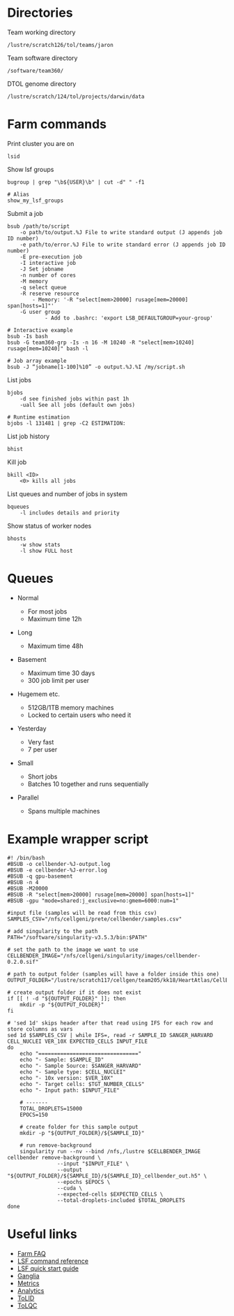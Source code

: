 # Directories

Team working directory
```
/lustre/scratch126/tol/teams/jaron
```
Team software directory
```
/software/team360/
```
DTOL genome directory
```
/lustre/scratch/124/tol/projects/darwin/data
```

# Farm commands

Print cluster you are on
```
lsid 
```
Show lsf groups
```
bugroup | grep "\b${USER}\b" | cut -d" " -f1

# Alias
show_my_lsf_groups
```
Submit a job
```
bsub /path/to/script
	-o path/to/output.%J File to write standard output (J appends job ID number)
	-e path/to/error.%J File to write standard error (J appends job ID number)
	-E pre-execution job
	-I interactive job
	-J Set jobname
	-n number of cores
	-M memory
	-q select queue
	-R reserve resource
	    - Memory: '-R "select[mem>20000] rusage[mem=20000] span[hosts=1]"'
	-G user group
        	- Add to .bashrc: 'export LSB_DEFAULTGROUP=your-group'
        
# Interactive example
bsub -Is bash
bsub -G team360-grp -Is -n 16 -M 10240 -R "select[mem>10240] rusage[mem=10240]" bash -l 
	
# Job array example
bsub -J “jobname[1-100]%10” -o output.%J.%I /my/script.sh
```
List jobs
```
bjobs
	-d see finished jobs within past 1h
	-uall See all jobs (default own jobs)
	
# Runtime estimation
bjobs -l 131481 | grep -C2 ESTIMATION:
```
List job history
```
bhist
```
Kill job 
```
bkill <ID>
	<0> kills all jobs
```
List queues and number of jobs in system
```
bqueues
	-l includes details and priority
```
Show status of worker nodes
```
bhosts
	-w show stats
	-l show FULL host 
```

# Queues
- Normal 
	- For most jobs
	- Maximum time 12h

- Long
	- Maximum time 48h

- Basement
	- Maximum time 30 days
	- 300 job limit per user

- Hugemem etc.
	- 512GB/1TB memory machines
	- Locked to certain users who need it

- Yesterday
	- Very fast
	- 7 per user

- Small
	- Short jobs
	- Batches 10 together and runs sequentially

- Parallel
	- Spans multiple machines


# Example wrapper script
```
#! /bin/bash
#BSUB -o cellbender-%J-output.log
#BSUB -e cellbender-%J-error.log 
#BSUB -q gpu-basement
#BSUB -n 4  
#BSUB -M20000
#BSUB -R "select[mem>20000] rusage[mem=20000] span[hosts=1]"
#BSUB -gpu "mode=shared:j_exclusive=no:gmem=6000:num=1"

#input file (samples will be read from this csv)
SAMPLES_CSV="/nfs/cellgeni/prete/cellbender/samples.csv"

# add singularity to the path
PATH="/software/singularity-v3.5.3/bin:$PATH"

# set the path to the image we want to use
CELLBENDER_IMAGE="/nfs/cellgeni/singularity/images/cellbender-0.2.0.sif"

# path to output folder (samples will have a folder inside this one)
OUTPUT_FOLDER="/lustre/scratch117/cellgen/team205/kk18/HeartAtlas/CellBender/outs"

# create output folder if it does not exist
if [[ ! -d "${OUTPUT_FOLDER}" ]]; then
    mkdir -p "${OUTPUT_FOLDER}"
fi

# 'sed 1d' skips header after that read using IFS for each row and store columns as vars
sed 1d $SAMPLES_CSV | while IFS=, read -r SAMPLE_ID SANGER_HARVARD CELL_NUCLEI VER_10X EXPECTED_CELLS INPUT_FILE
do
    echo "================================"
    echo "- Sample: $SAMPLE_ID"
    echo "- Sample Source: $SANGER_HARVARD"
    echo "- Sample type: $CELL_NUCLEI"
    echo "- 10x version: $VER_10X"
    echo "- Target cells: $TGT_NUMBER_CELLS"
    echo "- Input path: $INPUT_FILE"

    # -------
    TOTAL_DROPLETS=15000
    EPOCS=150

    # create folder for this sample output
    mkdir -p "${OUTPUT_FOLDER}/${SAMPLE_ID}"

    # run remove-background
    singularity run --nv --bind /nfs,/lustre $CELLBENDER_IMAGE cellbender remove-background \
                --input "$INPUT_FILE" \
                --output "${OUTPUT_FOLDER}/${SAMPLE_ID}/${SAMPLE_ID}_cellbender_out.h5" \
                --epochs $EPOCS \
		        --cuda \
                --expected-cells $EXPECTED_CELLS \
                --total-droplets-included $TOTAL_DROPLETS
done
```

# Useful links
- [Farm FAQ](https://ssg-confluence.internal.sanger.ac.uk/display/FARM)
- [LSF command reference](https://www.ibm.com/docs/en/spectrum-lsf/10.1.0?topic=reference-command)
- [LSF quick start guide](https://www.ibm.com/docs/en/spectrum-lsf/10.1.0?topic=started-quick-start-guid)
- [Ganglia](https://ganglia.internal.sanger.ac.uk/ganglia/)
- [Metrics](https://metrics.internal.sanger.ac.uk/)
- [Analytics](http://analytics01.internal.sanger.ac.uk)
- [ToLID](https://id.tol.sanger.ac.uk/search)
- [ToLQC](https://tolqc.cog.sanger.ac.uk)

